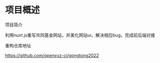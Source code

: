 # 项目概述

 项目简介 

利用nuxt.js重写共同基金网站，并美化网站ui，解决相应bug，完成前后端对接

 重构仓库地址 

https://github.com/openxyz-ci/gongtong2022